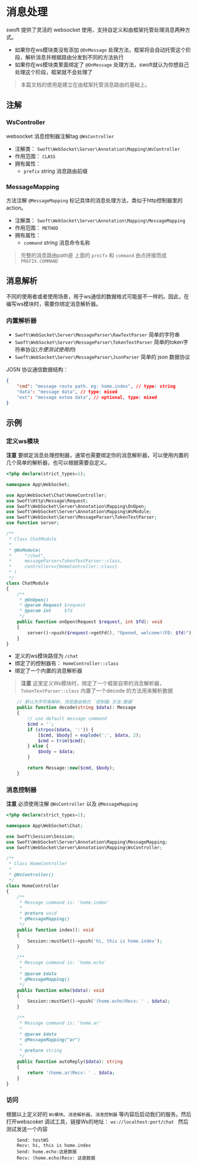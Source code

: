 # 消息处理

swoft 提供了灵活的 websocket 使用，支持自定义和由框架托管处理消息两种方式。

- 如果你在ws模块类没有添加 `@OnMessage` 处理方法，框架将会自动托管这个阶段，解析消息并根据路由分发到不同的方法执行
- 如果你在ws模块类里面绑定了 `@OnMessage` 处理方法，swoft就认为你想自己处理这个阶段，框架就不会处理了

> 本篇文档的使用是建立在由框架托管消息路由的基础上。

## 注解

### WsController

websocket 消息控制器注解tag `@WsController`

- 注解类： `Swoft\WebSocket\Server\Annotation\Mapping\WsController`
- 作用范围： `CLASS`
- 拥有属性：
    + `prefix` _string_ 消息路由前缀

### MessageMapping

方法注解 `@MessageMapping` 标记具体的消息处理方法，类似于http控制器里的action。

- 注解类： `Swoft\WebSocket\Server\Annotation\Mapping\MessageMapping`
- 作用范围： `METHOD`
- 拥有属性：
    + `command` _string_ 消息命令名称

> 完整的消息路由path是 上面的 `preifx` 和 `command` 由点拼接而成 `PREFIX.COMMAND`

## 消息解析

不同的使用者或者使用场景，用于ws通信的数据格式可能是不一样的。因此，在编写ws模块时，需要你绑定消息解析器。

### 内置解析器

- `Swoft\WebSocket\Server\MessageParser\RawTextParser` 简单的字符串
- `Swoft\WebSocket\Server\MessageParser\TokenTextParser` 简单的token字符串协议(_方便测试使用的_)
- `Swoft\WebSocket\Server\MessageParser\JsonParser` 简单的 json 数据协议

JOSN 协议通信数据结构：

```json
{
    "cmd": "message route path. eg: home.index", // type: string
    "data": "message data", // type: mixed
    "ext": "message extea data", // optional, type: mixed
}
```

## 示例

### 定义ws模块

**注意** 要绑定消息处理控制器，通常也需要绑定你的消息解析器，可以使用内置的几个简单的解析器，也可以根据需要自定义。

```php
<?php declare(strict_types=1);

namespace App\WebSocket;

use App\WebSocket\Chat\HomeController;
use Swoft\Http\Message\Request;
use Swoft\WebSocket\Server\Annotation\Mapping\OnOpen;
use Swoft\WebSocket\Server\Annotation\Mapping\WsModule;
use Swoft\WebSocket\Server\MessageParser\TokenTextParser;
use function server;

/**
 * Class ChatModule
 *
 * @WsModule(
 *     "/chat",
 *     messageParser=TokenTextParser::class,
 *     controllers={HomeController::class}
 * )
 */
class ChatModule
{
    /**
     * @OnOpen()
     * @param Request $request
     * @param int     $fd
     */
    public function onOpen(Request $request, int $fd): void
    {
        server()->push($request->getFd(), "Opened, welcome!(FD: $fd)");
    }
}
```

- 定义的ws模块路径为 `/chat`
- 绑定了的控制器有： `HomeController::class`
- 绑定了一个内置的消息解析器

> **注意** 这里定义Ws模块时，绑定了一个框架自带的消息解析器，`TokenTextParser::class`  内置了一个decode 的方法用来解析数据

```php
    // 默认为字符串解析，消息路由格式 `控制器.方法:数据`
    public function decode(string $data): Message
    {
        // use default message command
        $cmd = '';
        if (strpos($data, ':')) {
            [$cmd, $body] = explode(':', $data, 2);
            $cmd = trim($cmd);
        } else {
            $body = $data;
        }

        return Message::new($cmd, $body);
    }
```

### 消息控制器

**注意** 必须使用注解 `@WsController` 以及 `@MessageMapping`

```php
<?php declare(strict_types=1);

namespace App\WebSocket\Chat;

use Swoft\Session\Session;
use Swoft\WebSocket\Server\Annotation\Mapping\MessageMapping;
use Swoft\WebSocket\Server\Annotation\Mapping\WsController;

/**
 * Class HomeController
 *
 * @WsController()
 */
class HomeController
{
    /**
     * Message command is: 'home.index'
     *
     * @return void
     * @MessageMapping()
     */
    public function index(): void
    {
        Session::mustGet()->push('hi, this is home.index');
    }

    /**
     * Message command is: 'home.echo'
     *
     * @param $data
     * @MessageMapping()
     */
    public function echo($data): void
    {
        Session::mustGet()->push('(home.echo)Recv: ' . $data);
    }

    /**
     * Message command is: 'home.ar'
     *
     * @param $data
     * @MessageMapping("ar")
     *
     * @return string
     */
    public function autoReply($data): string
    {
        return '(home.ar)Recv: ' . $data;
    }
}
```

### 访问

根据以上定义好的 `Ws模块`、`消息解析器`、`消息控制器` 等内容后启动我们的服务。然后打开webscoket 调试工具，链接Ws的地址： `ws://localhost:port/chat ` 然后测试发送一个内容

```text
    Send: testWS
    Recv: hi, this is home.index
    Send: home.echo:这是数据
    Recv: (home.echo)Recv: 这是数据
```
